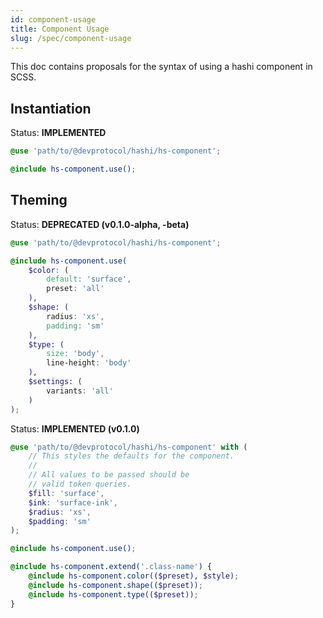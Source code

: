 ```yaml
---
id: component-usage
title: Component Usage
slug: /spec/component-usage
---
```


This doc contains proposals for the syntax of using a hashi component in SCSS.

## Instantiation
<div class="hs-status-tag implemented">
    <span class="hs-status-tag__label">Status: <b>IMPLEMENTED</b></span>
</div>

```scss
@use 'path/to/@devprotocol/hashi/hs-component';

@include hs-component.use();
```

## Theming
<div class="hs-status-tag deprecated">
    <span class="hs-status-tag__label">Status: <b>DEPRECATED (v0.1.0-alpha, -beta)</b></span>
</div>

```scss
@use 'path/to/@devprotocol/hashi/hs-component';

@include hs-component.use(
    $color: (
        default: 'surface',
        preset: 'all'
    ),
    $shape: (
        radius: 'xs',
        padding: 'sm'
    ),
    $type: (
        size: 'body',
        line-height: 'body'
    ),
    $settings: (
        variants: 'all'
    )
);
```

<div class="hs-status-tag implemented">
    <span class="hs-status-tag__label">Status: <b>IMPLEMENTED (v0.1.0)</b></span>
</div>

```scss
@use 'path/to/@devprotocol/hashi/hs-component' with (
    // This styles the defaults for the component.
    //
    // All values to be passed should be 
    // valid token queries.
    $fill: 'surface', 
    $ink: 'surface-ink',
    $radius: 'xs',
    $padding: 'sm'
);

@include hs-component.use();

@include hs-component.extend('.class-name') {
    @include hs-component.color(($preset), $style);
    @include hs-component.shape(($preset));
    @include hs-component.type(($preset));
}
```